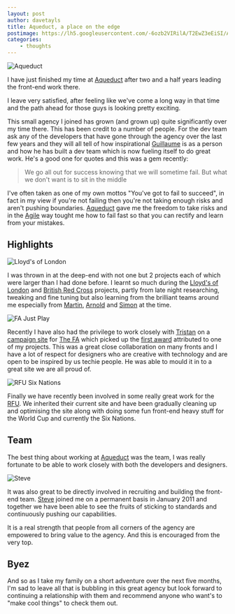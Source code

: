 ```yaml
---
layout: post
author: davetayls
title: Aqueduct, a place on the edge
postimage: https://lh5.googleusercontent.com/-6ozb2VIRilA/T2EwZ3eEiSI/AAAAAAAAlmc/8nDAQ3cWq5M/s640/aqueduct.png
categories:
    - thoughts
---
```


![Aqueduct](https://lh5.googleusercontent.com/-6ozb2VIRilA/T2EwZ3eEiSI/AAAAAAAAlmc/8nDAQ3cWq5M/s640/aqueduct.png)

I have just finished my time at [Aqueduct](http://www.aqueduct.co.uk) after two and a half years leading the front-end work there. 

I leave very satisfied, after feeling like we've come a long way in that time and the path ahead for those guys is looking pretty exciting.

This small agency I joined has grown (and grown up) quite significantly over my time there. This has been credit to a number of people. For the dev team ask any of the developers that have gone through the agency over the last few years and they will all tell of how inspirational [Guillaume](http://twitter.com/theg) is as a person and how he has built a dev team which is now fueling itself to do great work. He's a good one for quotes and this was a gem recently:

> We go all out for success knowing that we will sometime fail.
> But what we don't want is to sit in the middle

I've often taken as one of my own mottos "You've got to fail to succeed", in fact in my view if you're not failing then you're not taking enough risks and aren't pushing boundaries. [Aqueduct](http://www.aqueduct.co.uk) gave me the freedom to take risks and in the [Agile](http://en.wikipedia.org/wiki/Agile_software_development) way tought me how to fail fast so that you can rectify and learn from your mistakes.

Highlights
--

![Lloyd's of London](https://lh6.googleusercontent.com/-gsGQV_JjXsw/T2Dcw0iWgdI/AAAAAAAAlmM/Wnyfo6Jiakg/s640/lloyds.jpg)

I was thrown in at the deep-end with not one but 2 projects each of which were larger than I had done before. I learnt so much during the [Lloyd's of London](http://www.lloyds.com) and [British Red Cross](http://www.redcross.org.uk) projects, partly from late night researching, tweaking and fine tuning but also learning from the brilliant teams around me especially from [Martin](http://twitter.com/marto83), [Arnold](http://twitter.com/arnoldzokas) and [Simon](http://www.linkedin.com/in/nimblelotus) at the time.

![FA Just Play](https://lh3.googleusercontent.com/-0fmaC5PZ7O0/T0kfmb8gH5I/AAAAAAAAkrM/wsQRS_FYCus/s800/justplay.jpg)

Recently I have also had the privilege to work closely with [Tristan](http://twitter.com/tristanpeters) on a [campaign site](http://justplay.thefa.com) for [The FA](http://www.thefa.com) which picked up the [first award](/blog/2011/11/24/fa-just-play-wins-category-sitecore-site-of-year/) attributed to one of my projects. This was a great close collaboration on many fronts and I have a lot of respect for designers who are creative with technology and are open to be inspired by us techie people. He was able to mould it in to a great site we are all proud of.

![RFU Six Nations](https://lh3.googleusercontent.com/-d_NqQPxdurY/T0khHtVrLdI/AAAAAAAAkrw/WnoTxwz88ok/s640/Screen%2520shot%25202012-02-25%2520at%252017.55.50.png)

Finally we have recently been involved in some really great work for the [RFU](http://www.rfu.com). We inherited their current site and have been gradually cleaning up and optimising the site along with doing some fun front-end heavy stuff for the World Cup and currently the Six Nations.

Team
--

The best thing about working at [Aqueduct](http://www.aqueduct.co.uk) was the team, I was really fortunate to be able to work closely with both the developers and designers.

![Steve](https://lh4.googleusercontent.com/-1Mw9ryTBWSE/T2EveTPdyhI/AAAAAAAAlmU/RWafKSKnscE/s400/2012%252019%253A54%253A21.jpg)

It was also great to be directly involved in recruiting and building the front-end team. [Steve](http://twitter.com/stevezol) joined me on a permanent basis in January 2011 and together we have been able to see the fruits of sticking to standards and continuously pushing our capabilities.

It is a real strength that people from all corners of the agency are empowered to bring value to the agency. And this is encouraged from the very top.

## Byez

And so as I take my family on a short adventure over the next five months, I'm sad to leave all that is bubbling in this great agency but look forward to continuing a relationship with them and recommend anyone who want's to "make cool things" to check them out.

